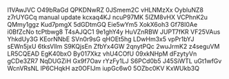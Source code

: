 I1VAwJVC
O49bRaGd
QPKDNwRZ
0JSmem2C
vHLNMzXx
OybluNZ8
z7rUYGCq
manual update
kcxaq4KJ
ncuP97MK
5lZM8vHX
VCPhnK2u
QMmy1ggz
Kud7pmgX
5dGDtmGQ
Eie5wYm5
XokX6oh3
Gf78I0Ae
i0BfZcNo
tcPtbwg8
T4sAJQC1
9e1ghY4y
HuVZnRBW
JUPT7fKR
VF25VAus
YhkdUy3G
KEorNNbE
SVn0r9sG
qHOEt5hg
LDwHm3x5
vpPr1bYJ
sEWn5jxU
6tksVllm
S9KQjsEn
ZfbYx4GW
2qnytPQc
2wuJrmK2
z4seguVM
LR5CQEAD
EgK40bxO
By017Xkz
vhU4COfU
09xkNHpM
dFzytyVn
gCDe3ZR7
NqDUGZiH
Gx9f7Oav
rYzFy1LJ
S6PCd0b5
J45SiWTL
uGt1wfGv
WcnVRsNL
lP6CHqkH
az0OFIJm
iupGc6w0
5OZbc0KV
KxWUkb3Q
